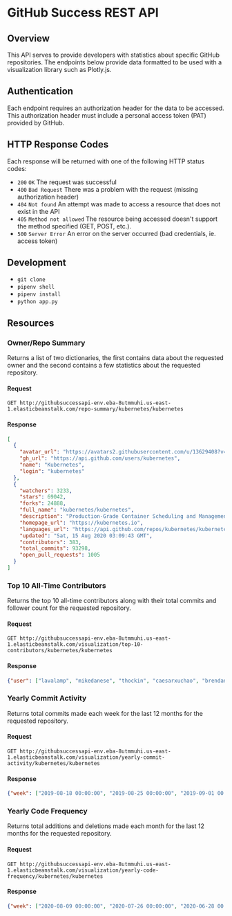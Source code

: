 # GitHub Success REST API

## Overview
This API serves to provide developers with statistics about specific GitHub repositories. The endpoints below provide data formatted to be used with a visualization library such as Plotly.js.

## Authentication
Each endpoint requires an authorization header for the data to be accessed. This authorization header must include a personal access token (PAT) provided by GitHub.

## HTTP Response Codes
Each response will be returned with one of the following HTTP status codes:

* `200` `OK` The request was successful
* `400` `Bad Request` There was a problem with the request (missing authorization header)
* `404` `Not found` An attempt was made to access a resource that does not exist in the API
* `405` `Method not allowed` The resource being accessed doesn't support the method specified (GET, POST, etc.).
* `500` `Server Error` An error on the server occurred (bad credentials, ie. access token)

## Development
* `git clone`
* `pipenv shell`
* `pipenv install`
* `python app.py`

## Resources

### Owner/Repo Summary

Returns a list of two dictionaries, the first contains data about the requested owner and the second contains a few statistics about the requested repository.

#### Request

    GET http://githubsuccessapi-env.eba-8utmmuhi.us-east-1.elasticbeanstalk.com/repo-summary/kubernetes/kubernetes

#### Response
```json
[
  {
    "avatar_url": "https://avatars2.githubusercontent.com/u/13629408?v=4",
    "gh_url": "https://api.github.com/users/kubernetes",
    "name": "Kubernetes",
    "login": "kubernetes"
  },
  {
    "watchers": 3233,
    "stars": 69042,
    "forks": 24888,
    "full_name": "kubernetes/kubernetes",
    "description": "Production-Grade Container Scheduling and Management",
    "homepage_url": "https://kubernetes.io",
    "languages_url": "https://api.github.com/repos/kubernetes/kubernetes/languages",
    "updated": "Sat, 15 Aug 2020 03:09:43 GMT",
    "contributors": 383,
    "total_commits": 93298,
    "open_pull_requests": 1005
  }
]
```

### Top 10 All-Time Contributors
Returns the top 10 all-time contributors along with their total commits and follower count for the requested repository.

#### Request

    GET http://githubsuccessapi-env.eba-8utmmuhi.us-east-1.elasticbeanstalk.com/visualization/top-10-contributors/kubernetes/kubernetes

#### Response
```json
{"user": ["lavalamp", "mikedanese", "thockin", "caesarxuchao", "brendandburns", "sttts", "deads2k", "wojtek-t", "smarterclayton", "liggitt"], "name": ["Daniel Smith", "Mike Danese", "Tim Hockin", "Chao Xu", "Brendan Burns", "Dr. Stefan Schimanski", "David Eads", "Wojciech Tyczynski", "Clayton Coleman", "Jordan Liggitt"], "followers": [369, 287, 1031, 382, 2007, 312, 258, 240, 1017, 537], "total_commits": [720, 853, 887, 903, 1026, 1086, 1171, 1211, 1324, 1481]}
```

### Yearly Commit Activity
Returns total commits made each week for the last 12 months for the requested repository.

#### Request

    GET http://githubsuccessapi-env.eba-8utmmuhi.us-east-1.elasticbeanstalk.com/visualization/yearly-commit-activity/kubernetes/kubernetes

#### Response
```json
{"week": ["2019-08-18 00:00:00", "2019-08-25 00:00:00", "2019-09-01 00:00:00", "2019-09-08 00:00:00", "2019-09-15 00:00:00", "2019-09-22 00:00:00", "2019-09-29 00:00:00", "2019-10-06 00:00:00", "2019-10-13 00:00:00", "2019-10-20 00:00:00", "2019-10-27 00:00:00", "2019-11-03 00:00:00", "2019-11-10 00:00:00", "2019-11-17 00:00:00", "2019-11-24 00:00:00", "2019-12-01 00:00:00", "2019-12-08 00:00:00", "2019-12-15 00:00:00", "2019-12-22 00:00:00", "2019-12-29 00:00:00", "2020-01-05 00:00:00", "2020-01-12 00:00:00", "2020-01-19 00:00:00", "2020-01-26 00:00:00", "2020-02-02 00:00:00", "2020-02-09 00:00:00", "2020-02-16 00:00:00", "2020-02-23 00:00:00", "2020-03-01 00:00:00", "2020-03-08 00:00:00", "2020-03-15 00:00:00", "2020-03-22 00:00:00", "2020-03-29 00:00:00", "2020-04-05 00:00:00", "2020-04-12 00:00:00", "2020-04-19 00:00:00", "2020-04-26 00:00:00", "2020-05-03 00:00:00", "2020-05-10 00:00:00", "2020-05-17 00:00:00", "2020-05-24 00:00:00", "2020-05-31 00:00:00", "2020-06-07 00:00:00", "2020-06-14 00:00:00", "2020-06-21 00:00:00", "2020-06-28 00:00:00", "2020-07-05 00:00:00", "2020-07-12 00:00:00", "2020-07-19 00:00:00", "2020-07-26 00:00:00", "2020-08-02 00:00:00", "2020-08-09 00:00:00"], "total_commits": [188, 231, 117, 110, 119, 124, 143, 184, 140, 167, 165, 239, 204, 85, 94, 129, 124, 120, 79, 71, 165, 158, 112, 99, 124, 133, 97, 155, 142, 63, 102, 163, 122, 94, 112, 130, 100, 97, 133, 99, 122, 114, 101, 107, 113, 115, 68, 45, 66, 50, 25, 39]}
```

### Yearly Code Frequency
Returns total additions and deletions made each month for the last 12 months for the requested repository.

#### Request

    GET http://githubsuccessapi-env.eba-8utmmuhi.us-east-1.elasticbeanstalk.com/visualization/yearly-code-frequency/kubernetes/kubernetes

#### Response
```json
{"week": ["2020-08-09 00:00:00", "2020-07-26 00:00:00", "2020-06-28 00:00:00", "2020-05-31 00:00:00", "2020-04-26 00:00:00", "2020-03-29 00:00:00", "2020-02-23 00:00:00", "2020-01-26 00:00:00", "2019-12-29 00:00:00", "2019-11-24 00:00:00", "2019-10-27 00:00:00", "2019-09-29 00:00:00"], "additions": [9950, 1652, 7544, 51401, 12142, 34646, 28899, 56881, 8420, 6969, 133671, 16423], "deletions": [-8837, -1547, -4368, -26706, -7554, -22266, -12375, -5500, -5041, -3254, -124854, -12091]}
```